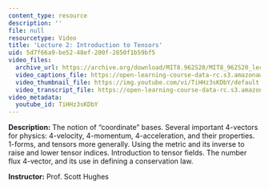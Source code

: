 ```yaml
---
content_type: resource
description: ''
file: null
resourcetype: Video
title: 'Lecture 2: Introduction to Tensors'
uid: 5d7f66a9-be52-48ef-200f-2850f1b59bf5
video_files:
  archive_url: https://archive.org/download/MIT8.962S20/MIT8_962S20_lec02_300k.mp4
  video_captions_file: https://open-learning-course-data-rc.s3.amazonaws.com/8-962-general-relativity-spring-2020/558afb208d1d5f6ebb1215ff71013b2c_TiHHz3sKDbY.vtt
  video_thumbnail_file: https://img.youtube.com/vi/TiHHz3sKDbY/default.jpg
  video_transcript_file: https://open-learning-course-data-rc.s3.amazonaws.com/8-962-general-relativity-spring-2020/55975f0989f47c8f3c13e1fd8442de5d_TiHHz3sKDbY.pdf
video_metadata:
  youtube_id: TiHHz3sKDbY
---
```


**Description:** The notion of “coordinate” bases. Several important 4-vectors for physics: 4-velocity, 4-momentum, 4-acceleration, and their properties. 1-forms, and tensors more generally. Using the metric and its inverse to raise and lower tensor indices. Introduction to tensor fields. The number flux 4-vector, and its use in defining a conservation law.

**Instructor:** Prof. Scott Hughes